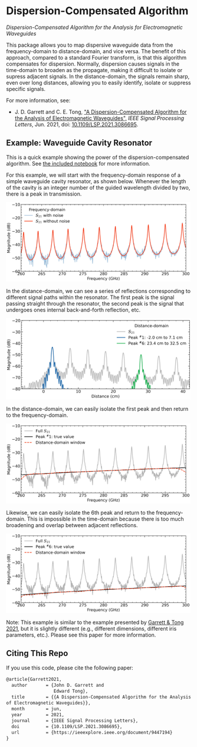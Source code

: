 Dispersion-Compensated Algorithm
================================

*Dispersion-Compensated Algorithm for the Analysis for Electromagnetic Waveguides*

This package allows you to map dispersive waveguide data from the frequency-domain to distance-domain, and vice versa. The benefit of this approach, compared to a standard Fourier transform, is that this algorithm compensates for dispersion. Normally, dispersion causes signals in the time-domain to broaden as the propagate, making it difficult to isolate or supress adjacent signals. In the distance-domain, the signals remain sharp, even over long distances, allowing you to easily identify, isolate or suppress specific signals.

For more information, see: 

   - J. D. Garrett and C. E. Tong, ["A Dispersion-Compensated Algorithm for the Analysis of Electromagnetic Waveguides",](https://ieeexplore.ieee.org/document/9447194) *IEEE Signal Processing Letters*, Jun. 2021, doi: [10.1109/LSP.2021.3086695](https://doi.org/10.1109/LSP.2021.3086695).

Example: Waveguide Cavity Resonator
-----------------------------------

This is a quick example showing the power of the dispersion-compensated algorithm. See [the included notebook](https://github.com/garrettj403/DispersionTransform/blob/main/examples/example-waveguide-cavity.ipynb) for more information.

For this example, we will start with the frequency-domain response of a simple waveguide cavity resonator, as shown below. Whenever the length of the cavity is an integer number of the guided wavelength divided by two, there is a peak in transmission.

<img src="https://raw.githubusercontent.com/garrettj403/DispersionTransform/main/examples/results/cavity-freq-domain.jpg" width="500">

In the distance-domain, we can see a series of reflections corresponding to different signal paths within the resonator. The first peak is the signal passing straight through the resonator, the second peak is the signal that undergoes ones internal back-and-forth reflection, etc.

<img src="https://raw.githubusercontent.com/garrettj403/DispersionTransform/main/examples/results/cavity-distance-domain.jpg" width="500">

In the distance-domain, we can easily isolate the first peak and then return to the frequency-domain.

<img src="https://raw.githubusercontent.com/garrettj403/DispersionTransform/main/examples/results/cavity-peak1.jpg" width="500">

Likewise, we can easily isolate the 6th peak and return to the frequency-domain. This is impossible in the time-domain because there is too much broadening and overlap between adjacent reflections.

<img src="https://raw.githubusercontent.com/garrettj403/DispersionTransform/main/examples/results/cavity-peak6.jpg" width="500">

Note: This example is similar to the example presented by [Garrett & Tong 2021](https://ieeexplore.ieee.org/document/9447194), but it is slightly different (e.g., different dimensions, different iris parameters, etc.). Please see this paper for more information.

Citing This Repo
----------------

If you use this code, please cite the following paper:

    @article{Garrett2021,
      author       = {John D. Garrett and
                      Edward Tong},
      title        = {{A Dispersion-Compensated Algorithm for the Analysis of Electromagnetic Waveguides}},
      month        = jun,
      year         = 2021,
      journal      = {IEEE Signal Processing Letters},
      doi          = {10.1109/LSP.2021.3086695},
      url          = {https://ieeexplore.ieee.org/document/9447194}
    }

